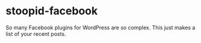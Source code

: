 stoopid-facebook
================

So many Facebook plugins for WordPress are so complex. This just makes a list of your recent posts.
